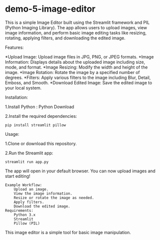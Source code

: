 # demo-5-image-editor
 

 This is a simple Image Editor built using the Streamlit framework and PIL (Python Imaging Library). The app allows users to upload images, view image information, and perform basic image editing tasks like resizing, rotating, applying filters, and downloading the edited image.

Features:

*Upload Image: Upload image files in JPG, PNG, or JPEG formats.
*Image Information: Displays details about the uploaded image including size, mode, and format.
*Image Resizing: Modify the width and height of the image.
*Image Rotation: Rotate the image by a specified number of degrees.
*Filters: Apply various filters to the image including Blur, Detail, Emboss, and Smooth.
*Download Edited Image: Save the edited image to your local system.


Installation:

1.Install Python : Python Download

2.Install the required dependencies:

    pip install streamlit pillow

Usage:

1.Clone or download this repository.

2.Run the Streamlit app:

    streamlit run app.py


The app will open in your default browser. You can now upload images and start editing!

    Example Workflow:
        Upload an image.
        View the image information.
        Resize or rotate the image as needed.
        Apply filters.
        Download the edited image.
    Requirements:
        Python 3.x
        Streamlit
        Pillow (PIL)

This image editor is a simple tool for basic image manipulation.
